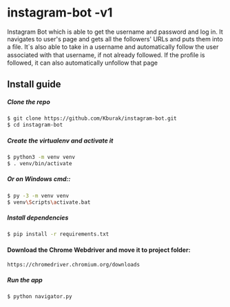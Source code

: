 # instagram-bot -v1
 Instagram Bot which is able to get the username and password and log in. It navigates to user's page and gets all the followers' URLs and puts them into a ﬁle. 
 It`s also able to take in a username and automatically follow the user associated with that username, if not already followed. If the proﬁle is followed, it can also automatically unfollow that page

## Install guide

##### Clone the repo

```bash
$ git clone https://github.com/Kburak/instagram-bot.git
$ cd instagram-bot
```
##### Create the virtualenv and activate it
```bash
$ python3 -m venv venv
$ . venv/bin/activate
```

##### Or on Windows cmd::
```bash
$ py -3 -m venv venv
$ venv\Scripts\activate.bat
```

##### Install dependencies
```bash
$ pip install -r requirements.txt
```

#### Download the Chrome Webdriver and move it to project folder:
```bash
https://chromedriver.chromium.org/downloads
```

##### Run the app
```bash
$ python navigator.py
```
